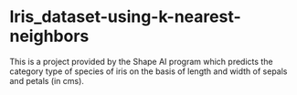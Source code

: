 # Iris_dataset-using-k-nearest-neighbors
This is a project provided by the Shape AI program which predicts the category type of species of iris on the basis of length and width of sepals and petals (in cms).
